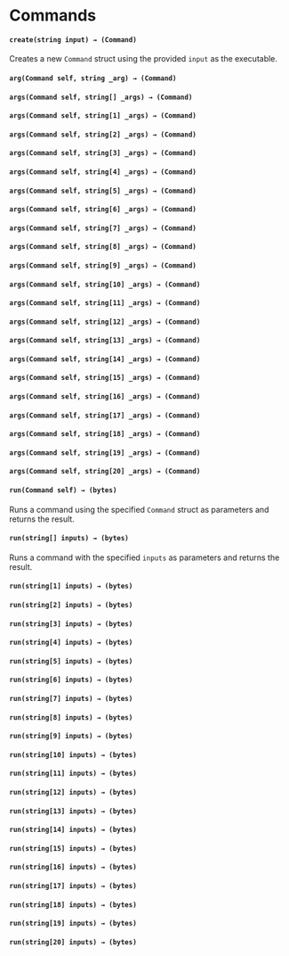 # Commands

#### **`create(string input) → (Command)`**

Creates a new `Command` struct using the provided `input` as the executable.

#### **`arg(Command self, string _arg) → (Command)`**


#### **`args(Command self, string[] _args) → (Command)`**


#### **`args(Command self, string[1] _args) → (Command)`**


#### **`args(Command self, string[2] _args) → (Command)`**


#### **`args(Command self, string[3] _args) → (Command)`**


#### **`args(Command self, string[4] _args) → (Command)`**


#### **`args(Command self, string[5] _args) → (Command)`**


#### **`args(Command self, string[6] _args) → (Command)`**


#### **`args(Command self, string[7] _args) → (Command)`**


#### **`args(Command self, string[8] _args) → (Command)`**


#### **`args(Command self, string[9] _args) → (Command)`**


#### **`args(Command self, string[10] _args) → (Command)`**


#### **`args(Command self, string[11] _args) → (Command)`**


#### **`args(Command self, string[12] _args) → (Command)`**


#### **`args(Command self, string[13] _args) → (Command)`**


#### **`args(Command self, string[14] _args) → (Command)`**


#### **`args(Command self, string[15] _args) → (Command)`**


#### **`args(Command self, string[16] _args) → (Command)`**


#### **`args(Command self, string[17] _args) → (Command)`**


#### **`args(Command self, string[18] _args) → (Command)`**


#### **`args(Command self, string[19] _args) → (Command)`**


#### **`args(Command self, string[20] _args) → (Command)`**


#### **`run(Command self) → (bytes)`**

Runs a command using the specified `Command` struct as parameters and returns the result.

#### **`run(string[] inputs) → (bytes)`**

Runs a command with the specified `inputs` as parameters and returns the result.

#### **`run(string[1] inputs) → (bytes)`**


#### **`run(string[2] inputs) → (bytes)`**


#### **`run(string[3] inputs) → (bytes)`**


#### **`run(string[4] inputs) → (bytes)`**


#### **`run(string[5] inputs) → (bytes)`**


#### **`run(string[6] inputs) → (bytes)`**


#### **`run(string[7] inputs) → (bytes)`**


#### **`run(string[8] inputs) → (bytes)`**


#### **`run(string[9] inputs) → (bytes)`**


#### **`run(string[10] inputs) → (bytes)`**


#### **`run(string[11] inputs) → (bytes)`**


#### **`run(string[12] inputs) → (bytes)`**


#### **`run(string[13] inputs) → (bytes)`**


#### **`run(string[14] inputs) → (bytes)`**


#### **`run(string[15] inputs) → (bytes)`**


#### **`run(string[16] inputs) → (bytes)`**


#### **`run(string[17] inputs) → (bytes)`**


#### **`run(string[18] inputs) → (bytes)`**


#### **`run(string[19] inputs) → (bytes)`**


#### **`run(string[20] inputs) → (bytes)`**

